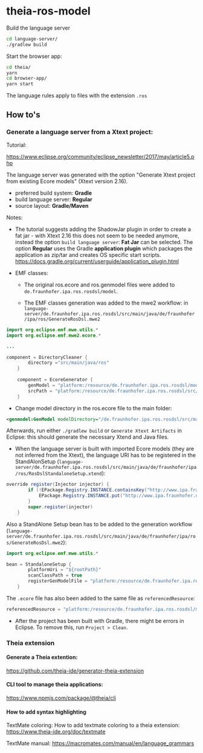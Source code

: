 # theia-ros-model
Build the language server 

```sh
cd language-server/
./gradlew build
```

Start the browser app:

```sh
cd theia/
yarn
cd browser-app/
yarn start
```

The language rules apply to files with the extension `.ros`

## How to's

### Generate a language server from a Xtext project:

Tutorial: 

https://www.eclipse.org/community/eclipse_newsletter/2017/may/article5.php

The language server was generated with the option "Generate Xtext project from existing Ecore models" (Xtext version 2.16).

- preferred build system: **Gradle**
- build language server: **Regular**
- source layout: **Gradle/Maven**

Notes:

- The tutorial suggests adding the ShadowJar plugin in order to create a fat jar - with Xtext 2.16 this does not seem to be needed anymore, instead the option `build language server`: **Fat Jar** can be selected. The option **Regular** uses the Gradle **application plugin** which packages the application as zip/tar and creates OS specific start scripts. https://docs.gradle.org/current/userguide/application_plugin.html 

- EMF classes:
  
  - The original ros.ecore and ros.genmodel files were added to `de.fraunhofer.ipa.ros.rosdsl/model`.

  - The EMF classes generation was added to the mwe2 workflow:
in `language-server/de.fraunhofer.ipa.ros.rosdsl/src/main/java/de/fraunhofer/ipa/ros/GenerateRosDsl.mwe2`

```java
import org.eclipse.emf.mwe.utils.*
import org.eclipse.emf.mwe2.ecore.*

...

component = DirectoryCleaner {
		directory ="src/main/java/ros"
	}
    
    component = EcoreGenerator {
        genModel = "platform:/resource/de.fraunhofer.ipa.ros.rosdsl/model/ros.genmodel"
        srcPath = "platform:/resource/de.fraunhofer.ipa.ros.rosdsl/src/main/java"
    }
```

  - Change model directory in the ros.ecore file to the main folder:
```xml
<genmodel:GenModel modelDirectory="/de.fraunhofer.ipa.ros.rosdsl/src/main/java/" ...>
```

Afterwards, run either `./gradlew build` or `Generate Xtext Artifacts` in Eclipse: this should generate the necessary Xtend and Java files.

- When the language server is built with imported Ecore models (they are not inferred from the Xtext), the language URI has to be registered in the StandAlonSetup (`language-server/de.fraunhofer.ipa.ros.rosdsl/src/main/java/de/fraunhofer/ipa/ros/RosDslStandaloneSetup.xtend`):

```java
override register(Injector injector) {
		if (!EPackage.Registry.INSTANCE.containsKey("http://www.ipa.fraunhofer.de/ros")) {
			EPackage.Registry.INSTANCE.put("http://www.ipa.fraunhofer.de/ros", RosPackage.eINSTANCE);
		}		
		super.register(injector)
	}
```

Also a StandAlone Setup bean has to be added to the generation workflow (`language-server/de.fraunhofer.ipa.ros.rosdsl/src/main/java/de/fraunhofer/ipa/ros/GenerateRosDsl.mwe2`):

```java
import org.eclipse.emf.mwe.utils.*

bean = StandaloneSetup {
        platformUri = "${rootPath}"
        scanClassPath = true
        registerGenModelFile = "platform:/resource/de.fraunhofer.ipa.ros.rosdsl/model/ros.genmodel"
    }
```

The `.ecore` file has also been added to the same file as `referencedResource`:

```java
referencedResource = "platform:/resource/de.fraunhofer.ipa.ros.rosdsl/model/ros.ecore"
```

- After the project has been built with Gradle, there  might be errors in Eclipse. To remove this, run `Project > Clean`.
  
### Theia extension

#### Generate a Theia extention:
https://github.com/theia-ide/generator-theia-extension

#### CLI tool to manage theia applications:
https://www.npmjs.com/package/@theia/cli

#### How to add syntax highlighting

TextMate coloring:
How to add textmate coloring to a theia extension: https://www.theia-ide.org/doc/textmate  

TextMate manual: https://macromates.com/manual/en/language_grammars











